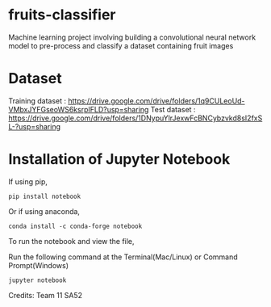 # fruits-classifier
Machine learning project involving building a convolutional neural network model to pre-process and classify a dataset containing fruit images

# Dataset

Training dataset : https://drive.google.com/drive/folders/1q9CULeoUd-VMbxJYFGseoWS6ksrpIFLD?usp=sharing
Test dataset : https://drive.google.com/drive/folders/1DNypuYlrJexwFcBNCybzvkd8sI2fxSL-?usp=sharing

# Installation of Jupyter Notebook
If using pip,

```
pip install notebook
```

Or if using anaconda,

```
conda install -c conda-forge notebook
```

To run the notebook and view the file,

Run the following command at the Terminal(Mac/Linux) or Command Prompt(Windows)

```
jupyter notebook
```

Credits: Team 11 SA52
